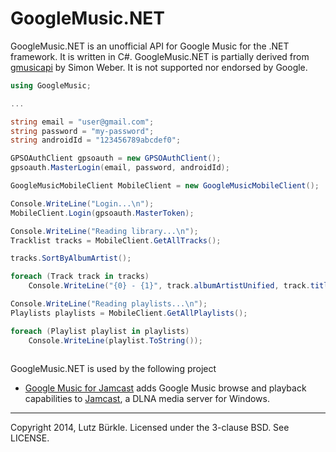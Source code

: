 GoogleMusic.NET
===============

GoogleMusic.NET is an unofficial API for Google Music for the .NET framework. It is written in C#. GoogleMusic.NET is partially derived from [gmusicapi](https://github.com/simon-weber/Unofficial-Google-Music-API) by Simon Weber. It is not supported nor endorsed by Google.


```csharp
using GoogleMusic;

...

string email = "user@gmail.com";
string password = "my-password";
string androidId = "123456789abcdef0";

GPSOAuthClient gpsoauth = new GPSOAuthClient();
gpsoauth.MasterLogin(email, password, androidId);

GoogleMusicMobileClient MobileClient = new GoogleMusicMobileClient();

Console.WriteLine("Login...\n");
MobileClient.Login(gpsoauth.MasterToken);

Console.WriteLine("Reading library...\n");
Tracklist tracks = MobileClient.GetAllTracks();

tracks.SortByAlbumArtist();

foreach (Track track in tracks)
    Console.WriteLine("{0} - {1}", track.albumArtistUnified, track.title);

Console.WriteLine("Reading playlists...\n");
Playlists playlists = MobileClient.GetAllPlaylists();

foreach (Playlist playlist in playlists)
    Console.WriteLine(playlist.ToString());
    
```


GoogleMusic.NET is used by the following project

* [Google Music for Jamcast](https://googlemusicforjamcast.codeplex.com/) adds Google Music browse and playback capabilities to [Jamcast](http://getjamcast.com/), a DLNA media server for Windows.


------------


Copyright 2014, Lutz Bürkle.
Licensed under the 3-clause BSD. See LICENSE.

